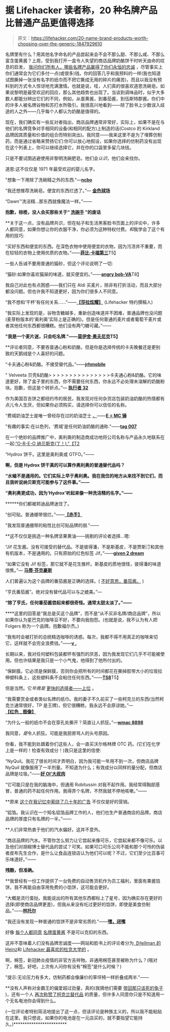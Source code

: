 # 据 Lifehacker 读者称，20 种名牌产品比普通产品更值得选择

> 原文：<https://lifehacker.com/20-name-brand-products-worth-choosing-over-the-generic-1847929610>

名牌里有什么？用其他名字命名的产品尝起来会不会不那么甜、不那么咸、不那么富含蛋黄酱？上周，受到我打开一盒令人失望的商店品牌奶酪饼干时听天由命的叹息的启发， [我问你们所有人，哪些名牌产品赢得了你们永恒的忠诚](https://lifehacker.com/what-generic-items-arent-worth-the-savings-1847912826) ，尽管事实上你们通常会为它们多付一点(或很多)钱。你的回答几乎和我预料的一样(我也知道试图撕掉一张没有名字的纸巾而不把它撕成无用的碎片的痛苦)，而且以我没有预料到的方式令人惊讶地充满激情。也就是说，哇，人们真的很喜欢道恩洗碗皂。如果说黎明是最受欢迎的回应，那么其他趋势也出现了。当谈到调味品时，似乎大多数人都能分辨出它们的不同，例如，从蛋黄酱，到番茄酱，到伍斯特郡酱。你们中的许多人被名牌谷物和苏打水所吸引。我很高兴地看到——除了脸书上少数误入歧途的人之外——几乎每个人都认为奶酪是值得的。

现在，我们确实有一些反对者指出，商店品牌通常非常好，实际上，如果不是在与他们的名牌竞争对手相同的设备(和相同的配方)上制造的话(Costco 的 Kirkland 品牌因其质量和价值的组合而特别突出)。我同意——我来这里不是为了埋葬仿制药，而是通过省略来赞扬它们:你可以放心地假设，如果你选择的仿制药没有出现在这个列表上，你可以继续选择它，并在你的口袋里多留几块钱。

只是不要试图逃避使用非黎明洗碗肥皂。他们会*认识*，他们会来找你。

道恩:这不仅仅是 1971 年最受欢迎的婴儿名字。

"想象一下用除了洗碗精之外的东西."—[**ncbo**](https://kinja.com/drkschtz)

“我还想推荐洗碗皂。便宜的东西烂透了。”— [**金色球场**](https://kinja.com/goldenb)

“Dawn™️洗洁精…那东西就像魔法一样。”——[](https://kinja.com/workgorgeousfierce)

**抱歉，棕榄，没人会买那些关于“ [洗碗手](https://www.youtube.com/watch?v=dzmTtusvjR4&ab_channel=TheMuseumofClassicChicagoTelevision%28www.FuzzyMemories.TV%29) ”的废话**

 **关于这一点，没有品牌共识，但在帖子和生活黑客脸书页面上的评论中，许多人都同意，如果你想让你的衣服干净，你必须为这种特权付费。*和*我学会了这个有用的技巧:

“买好东西和便宜的东西。在深色衣物中使用便宜的衣物，因为污渍并不重要，而在较轻的衣物上使用优质的衣物。”——[**菲比·卡福第三**](https://kinja.com/chillywonker)T5】

一些人告诫不要用普通的猫砂，但这个评论说明了一切:

“猫砂:如果你喜欢猫屎的味道，就买便宜的。”——[**angry bob-VA**](https://kinja.com/angrybob-va)T8】

我自己对此也有点困惑——我们只在 Aldi 买麦片，除非有打折活动，而且大部分都没问题。但也许我不知道更好，因为你们很多人不同意。

“我不想和‘干杯’有任何关系……”——[**【莎拉炫耀】**](https://kinja.com/sarahshowfety) (Lifehacker 特约撰稿人)

“我实际上发现的是，谷物含糖越多，重新创造味道并不困难，普通品牌也没问题(麦芽粉版本的‘奥利奥’实际上是正确的)。但是任何普通的麦片或者葡萄干麦片或者其他任何东西都很糟糕。他们没有两勺糖可藏。”——[](https://kinja.com/closet-meathead)

**"我是一个麦片迷，只会吃名牌."——[**莫伊舍·奥夫尼克**](https://kinja.com/libra1007)T5】**

 **评论者同意，不要吝啬通心粉和奶酪，但是你是选择传统的卡夫晚餐还是更别致的天鹅绒是个人喜好的问题。

“卡夫通心粉&奶酪。不接受替代品。”——[**jrhmobile**](https://kinja.com/jrhmobile)

" Velveeta 贝壳&奶酪> > > > > > > > > > > > > > >卡夫通心粉&奶酪。它的味道更好，除了盒子里的东西，你不需要任何东西，你永远不必处理未溶解的奶酪粉块。抱歉，但这是个转折点。”— [**执行者 32**](https://kinja.com/executor32)

作为美国百吉饼之都纽约市的居民，我发现对任何杂货店包装奶油奶酪的热情都有点儿令人生厌，但如果你必须购买，请选择你可以信任的名称。

“费城奶油芝士是唯一曾经存在过的奶油芝士 [。](https://lifehacker.com/1847917204)——[**E = MC 锤**](https://kinja.com/emchammered)

"有趣的事实:在以色列，‘费城’是任何奶油奶酪的通称."——[**tag 007**](https://kinja.com/tag007)

在一个绝妙的品牌推广中，奥利奥的制造商成功地将公司名称与产品永久地联系在一起:[“O-R-E-O 纳贝斯克(丁！)."【T2](https://www.youtube.com/watch?v=Q67GcJhjzO0&ab_channel=Children%27sVideoLibrary)

“Hydrox 饼干。这里是奥利奥或 GTFO。”——[](https://kinja.com/JoshMC2)

**啊，但是 Hydrox 饼干真的可以算作奥利奥的普通替代品吗？**

**“水螅不是通用的。它们实际上早于奥利奥。我在我住的地方从来找不到它们，而且我听说纳贝斯克可能参与了这件事。”——[](https://kinja.com/optimusconvoy1)**

****“奥利奥更成功，因为‘Hydrox’听起来像一种洗洁精的名字。”——[](https://kinja.com/diasdiem)****

 ******你们都被邦迪品牌迷住了。

“创可贴。普通绷带很烂。”——[**【赤手】**](https://kinja.com/chiswede)

"我发现普通绷带的粘性比创可贴品牌的弱."——[](https://kinja.com/soosheeroll)

 **这不仅仅是挑选一种名牌坚果黄油——挑剔的评论者选择...嗯:

“Jif 花生酱。没有可接受的替代品。不是彼得潘，不是斯基皮，不是贾斯汀和其他有机版本，不是通用的。只有原始的红色标签 Jif。”——[**given 2 dream**](https://kinja.com/Given2Dream)

“如果它没有 Jif 标签，那它就不是花生推杆。斯基皮的质地很怪，彼得潘的味道很焦。”— [**马蒂·芬克豪斯**](https://kinja.com/martyfunkhouser1)

人们普遍认为这个品牌的番茄酱是正确的选择。( [不好意思，番茄酱。](https://www.youtube.com/watch?v=P2-1basQhX8&ab_channel=TheKeveneveK) )

“亨氏番茄酱”。绝对没有替代品可以与之媲美。”—[](https://kinja.com/kimboinatl)

**“除了亨氏，任何番茄酱尝起来都很奇怪。通常太甜太淡了。”——[](https://www.facebook.com/kericker?comment_id=Y29tbWVudDoxMDE1ODMwNDUxNjY5NjM1Nl8xMDE1ODMwNDc2MjIxNjM1Ng%3D%3D&__cft__[0]=AZURomMVfhXbYXUxiGfzlqqQ6IKHl6CQ8VEqWV1M-EWFDJ7K5qHxb6uc58ZAD5N-R2PjjGZNMM0QEyLh-RLolXPseC2q7yV4ongUYd8zt4Z-NVFIpZN3ANZc_1KG_su6c6pbOcOEy92VayGIMEkskyWh&__tn__=R]-R)**

 ****这里的回答是“我总是买这个品牌”，而不是“从不买非名牌/商店品牌”，所以如果你认为星巴克的咖啡豆不好，不要向我抱怨。(也就是说，我不认为有人把 Folgers 称为一个品牌。抱歉福尔杰。)

“我有时会被打折的总统精选咖啡的诱惑。每次，我都不得不用真正的咖啡来切它，这样就不会完全浪费钱。”——[**v .**](https://kinja.com/greenestbanana)

长期以来，我对任何塑料包装都怀有强烈的厌恶，因为我发现它们几乎不可能被使用。但也许结果是我只是一个小气鬼，他得到了他所付出的。

“保鲜膜。它必须是保鲜膜，否则你会把所有的时间都花在撕掉胶带大小的垃圾拉伸塑料条上，这些塑料条不会粘住任何东西。”——[**TS8**](https://kinja.com/trace8)T5】

但是当然。它*毕竟是* [更快的选择者——上位](https://www.youtube.com/watch?v=WdztbDY2Eb0&ab_channel=ChuckD%27sAll-NewClassicTVClubhouse) 。

“我需要赏金或者类似名牌的纸巾。我的妻子不久前买了一些柯克兰的东西(当然柯克兰通常很好，TP 是王牌)，但它很糟糕，我永远不会原谅她。”— [**【红色 _ 图像】**](https://kinja.com/The_Red_Mage)

“为什么一般的纸巾不会在穿孔处撕开？简直让人抓狂。”—[**wmac 8898**](https://kinja.com/wmac8898)

我同意，*是*令人抓狂。可能是我厨房骂人的头号原因。

你看，我不能到处跟着你们这些人，会一直买沃尔格林牌 OTC 药。(它们在化学上是一样的！检查有效成分！)我只是这里的信使:

“NyQuil。我花了很长时间才弄明白，因为我可能一年用不到一次，但商店品牌 NyQuil 就像服用了一半剂量。不知道为什么；有效成分以同样的量分配，但商店品牌是垃圾。”——[**好 Ol‘大叔肉**](https://kinja.com/ooicu812)

“它可能只是在我的脑海中，但通用 Robitussin 对我不起作用。我经常得胸部感冒，普通的药不起任何作用。我得弄个名牌，不然我就不停地咳嗽。”——[](https://kinja.com/ImNotaHeather)

 **原来 [这个在我记忆中萦绕了几十年的广告](https://www.youtube.com/watch?v=2bTFhoUAw4M&ab_channel=TravisChurch) 不仅仅是好的营销。

“铝箔。我认识在一个知名铝箔品牌工作的人，他们也生产普通商店的品牌。商店品牌的厚度只有名牌的一半。”——[](https://kinja.com/joshbailey)

 **人们非常热衷于他们的汽水偏好。这并不意外。

“商店品牌的汽水。不管你怎么努力让它尝起来像可乐，它尝起来都不像可乐。以及他们对胡椒博士替代品的尝试？可笑。如果可口可乐公司不能和那个可怜的伪装者皮布先生合作，是什么让食品连锁店认为他们可以呢？不过，它们至少比百事可乐味道好。”——[](https://kinja.com/diasdiem)

**残酷，但准确。**

 **我曾经有一份工作提供了一台免费的自动售货机作为员工福利，里面有果酱馅饼。我不再能自由享用免费的小馅饼，这可能会更好。

“大概是流行蛋挞。我能说出的所有其他东西都标上了星号，因为确实存在更好的选择(即使商店品牌更差)，但我从来没有吃过更好的馅饼，即使是美食仿制品。”——[**林托尔**](https://kinja.com/Lintor)

"我还没有发现一种普通的馅饼不是非常劣质的."——[**嘿，闭嘴**](https://kinja.com/seriouslystfu)

好像 [每个人都同意](https://www.facebook.com/lifehacker/posts/10158304516696356?comment_id=10158304652121356&__cft__[0]=AZURomMVfhXbYXUxiGfzlqqQ6IKHl6CQ8VEqWV1M-EWFDJ7K5qHxb6uc58ZAD5N-R2PjjGZNMM0QEyLh-RLolXPseC2q7yV4ongUYd8zt4Z-NVFIpZN3ANZc_1KG_su6c6pbOcOEy92VayGIMEkskyWh&__tn__=R]-R) [名牌蛋黄酱](https://www.facebook.com/lifehacker/posts/10158304516696356?comment_id=10158304652121356&reply_comment_id=10158304945996356&__cft__[0]=AZURomMVfhXbYXUxiGfzlqqQ6IKHl6CQ8VEqWV1M-EWFDJ7K5qHxb6uc58ZAD5N-R2PjjGZNMM0QEyLh-RLolXPseC2q7yV4ongUYd8zt4Z-NVFIpZN3ANZc_1KG_su6c6pbOcOEy92VayGIMEkskyWh&__tn__=R]-R) 不是可以克扣的东西。

这并不意味着人们没有品牌忠诚度——网站和脸书上的评论者分为[【Hellman 的](https://lifehacker.com/1847919416)[Heinz](https://lifehacker.com/1847923404)和 [Lifehacker 最喜欢的杜克大学的](https://lifehacker.com/how-to-make-your-own-dukes-style-mayonnaise-1833804415) 。

啊，棉签，新冠肺炎疫情的非官方吉祥物。非通用棉签甚至被称为什么？(哦对了，棉签。好吧，上次有人问你有没有“棉签”是什么时候？)

"提示:无论压力有多大，仿制药都会像廉价的草坪椅一样折叠成两半."——[](https://kinja.com/stinkfist)

 **没有人声称对金霸王的偏爱超过劲量，真的(我猜他们需要 [带回那只该死的兔子](https://www.youtube.com/watch?v=qiFQsxGUQOI) )，还有一个人 [再次称赞了柯克兰替代品](https://lifehacker.com/1847916230) 的质量，但许多人同意你只是不知道用一个无名电池你会得到什么。

(一位评论者特别简洁地提出了这一点，但该评论是种族主义的，所以我不能粘贴在这里。我只想说，如果你的电池是在一元店买的，就不要指望它能持久。)************************